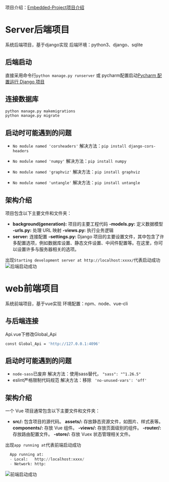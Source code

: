 
项目介绍：[Embedded-Project项目介绍](https://blog.csdn.net/wryf602/article/details/135431606)
# Server后端项目
系统后端项目，基于django实现
后端环境：python3、django、sqlite
## 后端启动
直接采用命令行`python manage.py runserver` 或 pycharm配置启动[Pycharm 配置运行 Django 项目](https://zhuanlan.zhihu.com/p/246400570)

## 连接数据库

```bash
python manage.py makemigrations
python manage.py migrate
```

## 启动时可能遇到的问题

 - `No module named 'corsheaders'`
解决方法：`pip install django-cors-headers` 

 - `No module named 'numpy'`
解决方法：`pip install numpy`

 - `No module named 'graphviz'`
解决方法：`pip install graphviz`

 - `No module named 'untangle'`
  解决方法：`pip install untangle`

## 架构介绍
项目包含以下主要文件和文件夹：
 - **background(generation):**  项目的主要工程代码
 **-models.py:** 定义数据模型
 **-urls.py:** 处理 URL 映射
 **-views.py:** 执行业务逻辑
 - **server:** 连接配置
**-settings.py:**  Django 项目的主要设置文件，其中包含了许多配置选项，例如数据库设置、静态文件设置、中间件配置等。在这里，你可以设置许多与服务器相关的选项。

出现`Starting development server at http://localhost:xxxx/`代表启动成功
![后端启动成功](https://img-blog.csdnimg.cn/direct/7da9aa32f45547da8e477522e40feb05.png)

# web前端项目
系统前端项目，基于vue实现
环境配置：npm、node、vue-cli

## 与后端连接
Api.vue下修改Global_Api

```bash
const Global_Api = 'http://127.0.0.1:4096'
```
## 启动时可能遇到的问题

 - `node-sass`已废弃
解决方法：使用sass替代，    `"sass": "^1.26.5"`
 - eslint严格限制代码规范
 解决方法：移除    ` 'no-unused-vars': 'off'`

## 架构介绍
一个 Vue 项目通常包含以下主要文件和文件夹：
 - **src/:** 包含项目的源代码。
**assets/:** 存放静态资源文件，如图片、样式表等。
**components/:** 存放 Vue 组件。
**-views/:** 存放页面级别的组件。
**-router/:** 存放路由配置文件。
**-store/:** 存放 Vuex 状态管理相关文件。


出现`app running at`代表前端启动成功

```python
  App running at:
  - Local:   http://localhost:xxxx/
  - Network: http:
```

![前端启动成功](https://img-blog.csdnimg.cn/direct/5cb5e449da96440c878b966d4b6e6897.png)
